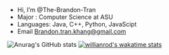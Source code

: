 -  Hi, I’m @The-Brandon-Tran
-  Major : Computer Science at ASU
-  Languages: Java, C++, Python, JavaScipt
-  Email Brandon.tran.khang@gmail.com

![Anurag's GitHub stats](https://github-readme-stats.vercel.app/api?username=The-Brandon-Tran&count_private=true&show_icons=true)
[![willianrod's wakatime stats](https://github-readme-stats.vercel.app/api/wakatime?username=The-Brandon-Tran)](https://github.com/anuraghazra/github-readme-stats)

